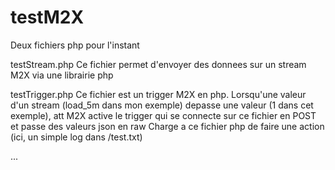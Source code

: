 # testM2X

Deux fichiers php pour l'instant

testStream.php
Ce fichier permet d'envoyer des donnees sur un stream M2X via une librairie php


testTrigger.php
Ce fichier est un trigger M2X en php. Lorsqu'une valeur d'un stream (load_5m dans mon exemple) depasse une valeur (1 dans cet exemple), att M2X active le trigger qui se connecte sur ce fichier en POST et passe des valeurs json en raw
Charge a ce fichier php de faire une action (ici, un simple log dans /test.txt)

...